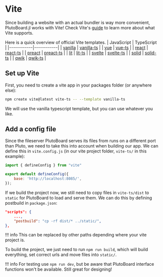 # Vite

Since building a website with an actual bundler is way more convenient, PlutoBoard.jl works with Vite! Check Vite's [guide](https://vite.dev/guide/) to learn more about what Vite supports.

Here is a quick overview of official Vite templates.
| JavaScript | TypeScript |
|------------|------------|
| [vanilla](https://vite.new/vanilla) | [vanilla-ts](https://vite.new/vanilla-ts) |
| [vue](https://vite.new/vue) | [vue-ts](https://vite.new/vue-ts) |
| [react](https://vite.new/react) | [react-ts](https://vite.new/react-ts) |
| [preact](https://vite.new/preact) | [preact-ts](https://vite.new/preact-ts) |
| [lit](https://vite.new/lit) | [lit-ts](https://vite.new/lit-ts) |
| [svelte](https://vite.new/svelte) | [svelte-ts](https://vite.new/svelte-ts) |
| [solid](https://vite.new/solid) | [solid-ts](https://vite.new/solid-ts) |
| [qwik](https://vite.new/qwik) | [qwik-ts](https://vite.new/qwik-ts) |

## Set up Vite

First, you need to create a vite app in your packages folder (or anywhere else):

```bash
npm create vite@latest vite-ts -- --template vanilla-ts
```

We will use the vanilla typescript template, but you can use whatever you like.

## Add a config file

Since the fileserver PlutoBoard serves its files from runs on a different port than Pluto, we need to take this into account when building our app.
We can define this in `vite.config.js` (in our vite project folder, `vite-ts/` in this example):

```JavaScript
import { defineConfig } from "vite"

export default defineConfig({
    base: 'http://localhost:8085/',
});
```

If we build the project now, we still need to copy files in `vite-ts/dist` to `static` for PlutoBoard to load and serve them. We can do this by defining postbuild in `package.json`:

```json
"scripts": {
    ...,
    "postbuild": "cp -rf dist/* ../static/",
},
```

!!! info
This can be replaced by other paths depending where your vite project is.

To build the project, we just need to run `npm run build`, which will build everything, set correct urls and move files into `static/`.

!!! info
For testing use `npm run dev`, but be aware that PlutoBoard interface functions won't be available. Still great for designing!
